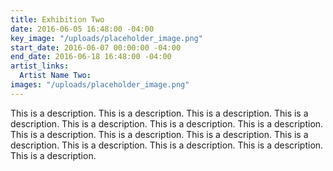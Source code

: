 ```yaml
---
title: Exhibition Two
date: 2016-06-05 16:48:00 -04:00
key_image: "/uploads/placeholder_image.png"
start_date: 2016-06-07 00:00:00 -04:00
end_date: 2016-06-18 16:48:00 -04:00
artist_links:
  Artist Name Two: 
images: "/uploads/placeholder_image.png"
---
```


This is a description. This is a description. This is a description. This is a description. This is a description. This is a description. This is a description. This is a description. This is a description. This is a description. This is a description. This is a description. This is a description. This is a description. This is a description.